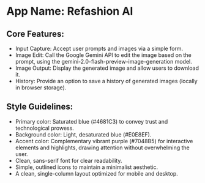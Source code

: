 # **App Name**: Refashion AI

## Core Features:

- Input Capture: Accept user prompts and images via a simple form.
- Image Edit: Call the Google Gemini API to edit the image based on the prompt, using the gemini-2.0-flash-preview-image-generation model.
- Image Output: Display the generated image and allow users to download it.
- History: Provide an option to save a history of generated images (locally in browser storage).

## Style Guidelines:

- Primary color: Saturated blue (#4681C3) to convey trust and technological prowess.
- Background color: Light, desaturated blue (#E0E8EF).
- Accent color: Complementary vibrant purple (#7048B5) for interactive elements and highlights, drawing attention without overwhelming the user.
- Clean, sans-serif font for clear readability.
- Simple, outlined icons to maintain a minimalist aesthetic.
- A clean, single-column layout optimized for mobile and desktop.